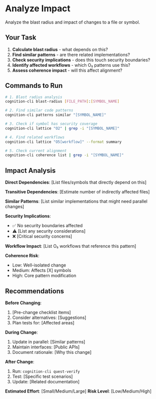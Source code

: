 # Analyze Impact

Analyze the blast radius and impact of changes to a file or symbol.

## Your Task

1. **Calculate blast radius** - what depends on this?
2. **Find similar patterns** - are there related implementations?
3. **Check security implications** - does this touch security boundaries?
4. **Identify affected workflows** - which O₅ patterns use this?
5. **Assess coherence impact** - will this affect alignment?

## Commands to Run

```bash
# 1. Blast radius analysis
cognition-cli blast-radius [FILE_PATH]:[SYMBOL_NAME]

# 2. Find similar code patterns
cognition-cli patterns similar "[SYMBOL_NAME]"

# 3. Check if symbol has security coverage
cognition-cli lattice "O2" | grep -i "[SYMBOL_NAME]"

# 4. Find related workflows
cognition-cli lattice "O5[workflow]" --format summary

# 5. Check current alignment
cognition-cli coherence list | grep -i "[SYMBOL_NAME]"
```

## Impact Analysis

**Direct Dependencies**:
[List files/symbols that directly depend on this]

**Transitive Dependencies**:
[Estimate number of indirectly affected files]

**Similar Patterns**:
[List similar implementations that might need parallel changes]

**Security Implications**:

- ✅ No security boundaries affected
- ⚠️ [List any security considerations]
- ❌ [Critical security concerns]

**Workflow Impact**:
[List O₅ workflows that reference this pattern]

**Coherence Risk**:

- Low: Well-isolated change
- Medium: Affects [X] symbols
- High: Core pattern modification

## Recommendations

**Before Changing**:

1. [Pre-change checklist items]
2. Consider alternatives: [Suggestions]
3. Plan tests for: [Affected areas]

**During Change**:

1. Update in parallel: [Similar patterns]
2. Maintain interfaces: [Public APIs]
3. Document rationale: [Why this change]

**After Change**:

1. Run: `cognition-cli quest-verify`
2. Test: [Specific test scenarios]
3. Update: [Related documentation]

**Estimated Effort**: [Small/Medium/Large]
**Risk Level**: [Low/Medium/High]
